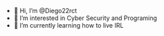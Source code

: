 - 👋 Hi, I’m @Diego22rct
- 👀 I’m interested in Cyber Security and Programing
- 🌱 I’m currently learning how to live IRL 

<!---
Diego22rct/Diego22rct is a ✨ special ✨ repository because its `README.md` (this file) appears on your GitHub profile.
You can click the Preview link to take a look at your changes.
--->

